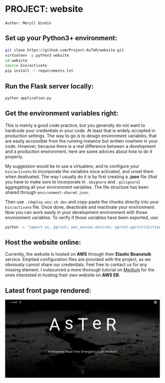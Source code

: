 # PROJECT: website

`Author: Meryll Dindin`

## Set up your Python3+ environment:

```bash
git clone https://github.com/Project-AsTeR/website.git
virtualenv -p python3 website
cd website
source bin/activate
pip install -r requirements.txt
```

## Run the Flask server locally:

```bash
python application.py
```

## Get the environment variables right:

This is mainly a good code practice, but you generally do not want to hardcode your credentials in your code. At least that is widely accepted in production settings. The way to go is to design environment variables, that are easily accessible from the running instance but written nowhere in your code. However, because there is a real difference between a development and a production environment, here are some advices about how to do it properly.

My suggestion would be to use a virtualenv, and to configure your `bin/activate` to incorporate the variables once activated, and unset them when deativated. The way I usually do it is by first creating a **.json** file (that you have to make sure to incorporate in `.ebignore` and `.gitignore`) aggregating all your environment variables. The file structure has been shared through `environment-shared.json`.

Then use `./deploy-env.sh dev` and copy-paste the chunks directly into your `bin/activate` file. Once done, deactivate and reactivate your environment. Now you can work easily in your development environment with those environment variables. To verify if those variables have been exported, use:

```bash
python -c "import os, pprint; env_var=os.environ; pprint.pprint(dict(env_var), width=1);"
```

## Host the website online:

Currently, the website is hosted on **AWS** through their **Elastic Beanstalk** service. Emptied configuration files are provided with the project, as we obviously cannot share our credentials. Feel free to contact us for any missing element. I outsourced a more thorough tutorial on [Medium](https://medium.com/@merylldin/from-dev-to-prod-all-you-need-to-know-to-get-your-flask-application-running-on-aws-ecedd4eec55) for the ones interested in hosting their own website on **AWS EB**.

## Latest front page rendered:

![LOGO](./assets/aster-front.png)
